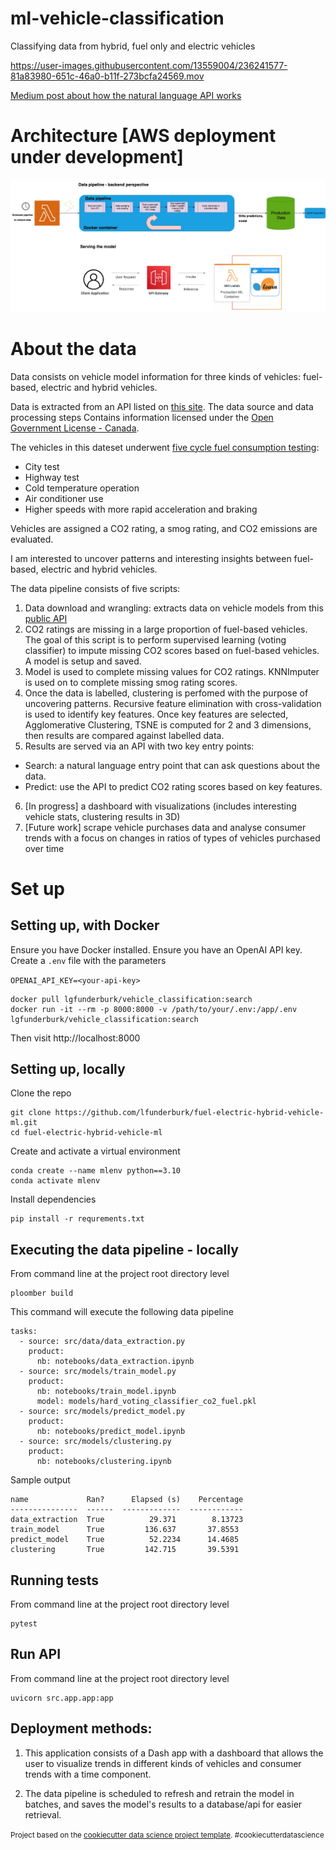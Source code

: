 ml-vehicle-classification
==============================

Classifying data from hybrid, fuel only and electric vehicles

https://user-images.githubusercontent.com/13559004/236241577-81a83980-651c-46a0-b11f-273bcfa24569.mov

[Medium post about how the natural language API works](https://medium.com/@lgutierrwr/leveraging-fastapi-openai-and-sqlalchemy-for-natural-language-sql-queries-89052547289f)

# Architecture [AWS deployment under development]

![](./docs/diagram-a.jpg)

# About the data

Data consists on vehicle model information for three kinds of vehicles: fuel-based, electric and hybrid vehicles. 

Data is extracted from an API listed on [this site](https://open.canada.ca/data/en/dataset/98f1a129-f628-4ce4-b24d-6f16bf24dd64). The data source and data processing steps Contains information licensed under the [Open Government License - Canada](http://open.canada.ca/en/open-government-licence-canada).

The vehicles in this dateset underwent [five cycle fuel consumption testing](https://natural-resources.canada.ca/energy-efficiency/transportation-alternative-fuels/fuel-consumption-guide/understanding-fuel-consumption-ratings/fuel-consumption-testing/21008):

* City test
* Highway test
* Cold temperature operation
* Air conditioner use
* Higher speeds with more rapid acceleration and braking

Vehicles are assigned a CO2 rating, a smog rating, and CO2 emissions are evaluated. 

I am interested to uncover patterns and interesting insights between fuel-based, electric and hybrid vehicles. 

The data pipeline consists of five scripts:

1. Data download and wrangling: extracts data on vehicle models from this [public API](https://open.canada.ca/data/api/action/package_show?id=98f1a129-f628-4ce4-b24d-6f16bf24dd64)
2. CO2 ratings are missing in a large proportion of fuel-based vehicles. The goal of this script is to perform supervised learning (voting classifier) to impute missing CO2 scores based on fuel-based vehicles. A model is setup and saved.
3. Model is used to complete missing values for CO2 ratings. KNNImputer is used on to complete missing smog rating scores.
4. Once the data is labelled, clustering is perfomed with the purpose of uncovering patterns. Recursive feature elimination with cross-validation is used to identify key features. Once key features are selected, Agglomerative Clustering, TSNE is computed for 2 and 3 dimensions, then results are compared against labelled data.
5. Results are served via an API with two key entry points:
* Search: a natural language entry point that can ask questions about the data.
* Predict: use the API to predict CO2 rating scores based on key features. 
6. [In progress] a dashboard with visualizations (includes interesting vehicle stats, clustering results in 3D)
7. [Future work] scrape vehicle purchases data and analyse consumer trends with a focus on changes in ratios of types of vehicles purchased over time

# Set up 

## Setting up, with Docker

Ensure you have Docker installed. Ensure you have an OpenAI API key. Create a `.env` file with the parameters

`OPENAI_API_KEY=<your-api-key>`

```
docker pull lgfunderburk/vehicle_classification:search
docker run -it --rm -p 8000:8000 -v /path/to/your/.env:/app/.env lgfunderburk/vehicle_classification:search
```

Then visit http://localhost:8000

## Setting up, locally

Clone the repo

```
git clone https://github.com/lfunderburk/fuel-electric-hybrid-vehicle-ml.git
cd fuel-electric-hybrid-vehicle-ml
```

Create and activate a virtual environment

```
conda create --name mlenv python==3.10
conda activate mlenv
```

Install dependencies

```
pip install -r requrements.txt
```

## Executing the data pipeline - locally

From command line at the project root directory level

```
ploomber build
```

This command will execute the following data pipeline

```
tasks:
  - source: src/data/data_extraction.py
    product:
      nb: notebooks/data_extraction.ipynb
  - source: src/models/train_model.py
    product:
      nb: notebooks/train_model.ipynb
      model: models/hard_voting_classifier_co2_fuel.pkl
  - source: src/models/predict_model.py
    product:
      nb: notebooks/predict_model.ipynb
  - source: src/models/clustering.py
    product:
      nb: notebooks/clustering.ipynb
```

Sample output

```
name             Ran?      Elapsed (s)    Percentage
---------------  ------  -------------  ------------
data_extraction  True          29.371        8.13723
train_model      True         136.637       37.8553
predict_model    True          52.2234      14.4685
clustering       True         142.715       39.5391
```

## Running tests

From command line at the project root directory level

```
pytest
```

## Run API

From command line at the project root directory level

```
uvicorn src.app.app:app

```

## Deployment methods:

1. This application consists of a Dash app with a dashboard that allows the user to visualize trends in different kinds of vehicles and consumer trends with a time component. 

2. The data pipeline is scheduled to refresh and retrain the model in batches, and saves the model's results to a database/api for easier retrieval. 


<p><small>Project based on the <a target="_blank" href="https://drivendata.github.io/cookiecutter-data-science/">cookiecutter data science project template</a>. #cookiecutterdatascience</small></p>
